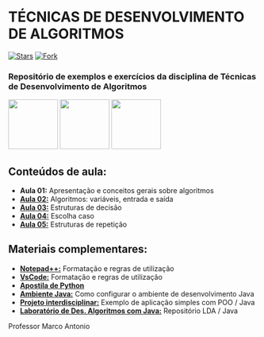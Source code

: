 # TÉCNICAS DE DESENVOLVIMENTO DE ALGORITMOS
[![Stars](https://img.shields.io/github/stars/msanches/TDA?style=flat-square)](https://github.com/msanches/TDA/stargazers)
[![Fork](https://img.shields.io/github/forks/msanches/TDA?style=flat-square)](https://github.com/msanches/TDA/fork)
### Repositório de exemplos e exercícios da disciplina de Técnicas de Desenvolvimento de Algoritmos
<img src="http://dwebkit.esy.es/repositorio/img/pseudoc%C3%B3digo%20%28Personalizado%29.jpg" width= 100px/> <img src="https://cdn.jsdelivr.net/gh/devicons/devicon/icons/java/java-original-wordmark.svg" width= 100px/> <img src="https://cdn.jsdelivr.net/gh/devicons/devicon/icons/javascript/javascript-original.svg" width= 100px/>

## Conteúdos de aula:
* **Aula 01:** Apresentação e conceitos gerais sobre algoritmos
* **[Aula 02:](https://github.com/msanches/TDA/tree/master/Aula%2002)** Algoritmos: variáveis, entrada e saída
* **[Aula 03:](https://github.com/msanches/TDA/tree/master/Aula%2003)** Estruturas de decisão
* **[Aula 04:](https://github.com/msanches/TDA/tree/master/Aula%2004)** Escolha caso
* **[Aula 05:](https://github.com/msanches/TDA/tree/master/Aula%2005)** Estruturas de repetição
<!--* **[Aula 06:]()** Exercícios
* **[Aula 07:]()** Métodos
* **[Aula 08:]()** Exercícios
* **[Aula 09:]()** Vetores
* **[Aula 10:]()** Projeto
* **[Aula 11:]()** Matrizes
* **[Aula 12:]()** Exercícios
-->
## Materiais complementares:
* **[Notepad++:](https://github.com/msanches/TDA/tree/master/Notepad%2B%2B%20(Formata%C3%A7%C3%A3o%20TDA))** Formatação e regras de utilização
* **[VsCode:](https://github.com/msanches/TDA/tree/master/VSCode%20(Formata%C3%A7%C3%A3o%20TDA))** Formatação e regras de utilização
* **[Apostila de Python](https://github.com/msanches/TDA/blob/master/Apostila%20Phyton.pdf)**
* **[Ambiente Java:](https://github.com/msanches/TDA/blob/master/Como%20configurar%20o%20ambiente%20de%20desenvolvimento%20Java.pdf)** Como configurar o ambiente de desenvolvimento Java
* **[Projeto interdisciplinar:](https://github.com/msanches/TDA/tree/master/Projeto%20Interdisciplinar)** Exemplo de aplicação simples com POO / Java
* **[Laboratório de Des. Algoritmos com Java:](https://github.com/msanches/LDA)** Repositório LDA / Java
  
Professor Marco Antonio
